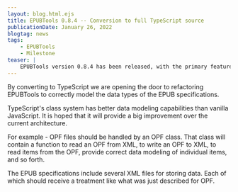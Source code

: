 ```yaml
---
layout: blog.html.ejs
title: EPUBTools 0.8.4 -- Conversion to full TypeScript source
publicationDate: January 26, 2022
blogtag: news
tags:
    - EPUBTools
    - Milestone
teaser: |
    EPUBTools version 0.8.4 has been released, with the primary feature being conversion to TypeScript.
---
```


By converting to TypeScript we are opening the door to refactoring EPUBTools to correctly model the data types of the EPUB specifications.

TypeScript's class system has better data modeling capabilities than vanilla JavaScript.  It is hoped that it will provide a big improvement over the current architecture.

For example - OPF files should be handled by an OPF class.  That class will contain a function to read an OPF from XML, to write an OPF to XML, to read items from the OPF, provide correct data modeling of individual items, and so forth.

The EPUB specifications include several XML files for storing data.  Each of which should receive a treatment like what was just described for OPF.
